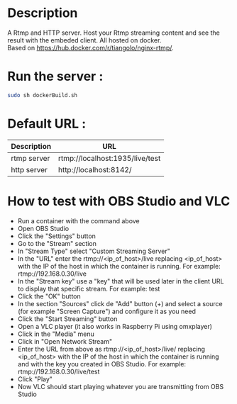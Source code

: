 

# Description
A Rtmp and HTTP server. Host your Rtmp streaming content and see the result with the embeded client. All hosted on docker.  
Based on https://hub.docker.com/r/tiangolo/nginx-rtmp/.

# Run the server :
```sh
sudo sh dockerBuild.sh
```

#  Default URL :
| Description | URL |
| ------ | ------ |
| rtmp server | rtmp://localhost:1935/live/test |
| http server | http://localhost:8142/ |

# How to test with OBS Studio and VLC
* Run a container with the command above  
* Open OBS Studio  
* Click the "Settings" button  
* Go to the "Stream" section  
* In "Stream Type" select "Custom Streaming Server"  
* In the "URL" enter the rtmp://<ip_of_host>/live replacing <ip_of_host> with the IP of the host in which the container is running. For example: rtmp://192.168.0.30/live  
* In the "Stream key" use a "key" that will be used later in the client URL to display that specific stream. For example: test  
* Click the "OK" button  
* In the section "Sources" click de "Add" button (+) and select a source (for example "Screen Capture") and configure it as you need  
* Click the "Start Streaming" button  
* Open a VLC player (it also works in Raspberry Pi using omxplayer)  
* Click in the "Media" menu  
* Click in "Open Network Stream"  
* Enter the URL from above as rtmp://<ip_of_host>/live/<key> replacing <ip_of_host> with the IP of the host in which the container is running and <key> with the key you created in OBS Studio. For example: rtmp://192.168.0.30/live/test  
* Click "Play"  
* Now VLC should start playing whatever you are transmitting from OBS Studio  

